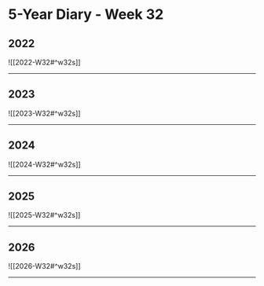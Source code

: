 # 5-Year Diary - Week 32

## 2022
![[2022-W32#^w32s]]

---
## 2023
![[2023-W32#^w32s]]

---
## 2024
![[2024-W32#^w32s]]

---
## 2025
![[2025-W32#^w32s]]

---
## 2026
![[2026-W32#^w32s]]

---
